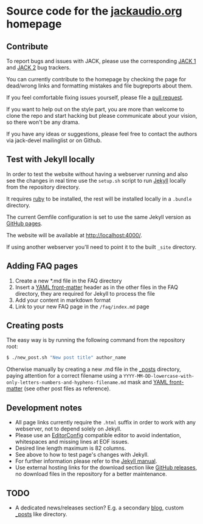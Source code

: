 # Source code for the [jackaudio.org] homepage

## Contribute

To report bugs and issues with JACK, please use the corresponding
[JACK 1] and [JACK 2] bug trackers.

You can currently contribute to the homepage by checking the page for dead/wrong
links and formatting mistakes and file bugreports about them.

If you feel comfortable fixing issues yourself, please file a [pull request].

If you want to help out on the style part, you are more than welcome to clone the
repo and start hacking but please communicate about your vision,
so there won't be any drama.

If you have any ideas or suggestions, please feel free to contact the authors via
jack-devel mailinglist or on Github.

## Test with Jekyll locally

In order to test the website without having a webserver running and also see
the changes in real time use the `setup.sh` script to run [Jekyll] locally from
the repository directory.

It requires [ruby] to be installed, the rest will be installed locally in a
`.bundle` directory.

The current Gemfile configuration is set to use the same
Jekyll version as [GitHub pages].

The website will be available at <http://localhost:4000/>.

If using another webserver you'll need to point it to the built `_site` directory.

## Adding FAQ pages

1. Create a new *.md file in the FAQ directory
2. Insert a [YAML front-matter] header as in the other files in the FAQ directory,
   they are required for Jekyll to process the file
3. Add your content in markdown format
4. Link to your new FAQ page in the `/faq/index.md` page

## Creating posts

The easy way is by running the following command from the repository root:

```bash
$ ./new_post.sh "New post title" author_name
```

Otherwise manually by creating a new .md file in the [_posts] directory,
paying attention for a correct filename using a
`YYYY-MM-DD-lowercase-with-only-letters-numbers-and-hyphens-filename.md`
mask and [YAML front-matter] (see other post files as reference).

## Development notes

- All page links currently require the `.html` suffix in order to work with any
  webserver, not to depend solely on Jekyll.
- Please use an [EditorConfig] compatible editor to avoid indentation,
  whitespaces and missing lines at EOF issues.
- Desired line length maximum is 82 columns.
- See above to how to test page's changes with Jekyll.
- For further information please refer to the [Jekyll manual].
- Use external hosting links for the download section like [GitHub releases],
  no download files in the repository for a better maintenance.

## TODO

- A dedicated news/releases section? E.g. a secondary [blog],
  custom [_posts] like directory.

[jackaudio.org]:     https://jackaudio.org
[JACK 1]:            https://github.com/jackaudio/jack1/issues
[JACK 2]:            https://github.com/jackaudio/jack2/issues
[pull request]:      https://github.com/jackaudio/jackaudio.github.com/pulls
[Jekyll]:            https://jekyllrb.com/
[ruby]:              https://www.ruby-lang.org/en/
[GitHub pages]:      https://pages.github.com/versions/
[YAML front-matter]: https://jekyllrb.com/docs/front-matter/
[_posts]:            https://github.com/jackaudio/jackaudio.github.com/tree/master/_posts/
[EditorConfig]:      https://editorconfig.org/
[Jekyll manual]:     https://jekyllrb.com/docs/
[GitHub releases]:   https://help.github.com/en/github/administering-a-repository/about-releases
[blog]:              https://github.com/wxWidgets/website/tree/master/blog
